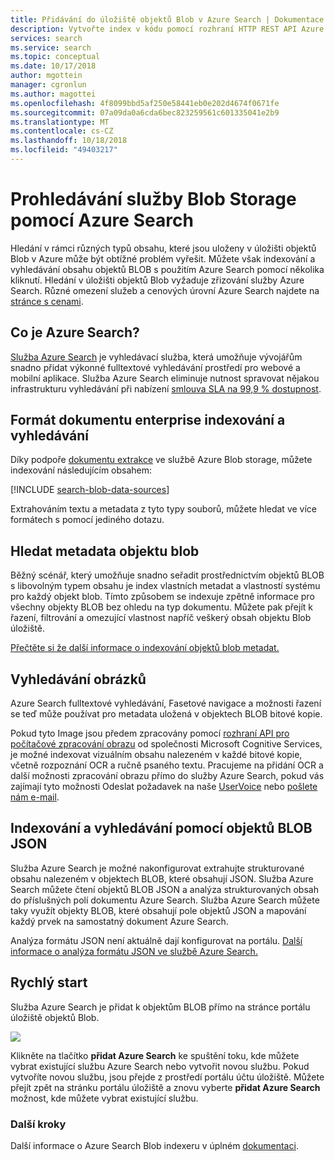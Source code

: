```yaml
---
title: Přidávání do úložiště objektů Blob v Azure Search | Dokumentace Microsoftu
description: Vytvořte index v kódu pomocí rozhraní HTTP REST API Azure Search.
services: search
ms.service: search
ms.topic: conceptual
ms.date: 10/17/2018
author: mgottein
manager: cgronlun
ms.author: magottei
ms.openlocfilehash: 4f8099bbd5af250e58441eb0e202d4674f0671fe
ms.sourcegitcommit: 07a09da0a6cda6bec823259561c601335041e2b9
ms.translationtype: MT
ms.contentlocale: cs-CZ
ms.lasthandoff: 10/18/2018
ms.locfileid: "49403217"
---
```

# <a name="searching-blob-storage-with-azure-search"></a>Prohledávání služby Blob Storage pomocí Azure Search

Hledání v rámci různých typů obsahu, které jsou uloženy v úložišti objektů Blob v Azure může být obtížné problém vyřešit. Můžete však indexování a vyhledávání obsahu objektů BLOB s použitím Azure Search pomocí několika kliknutí. Hledání v úložišti objektů Blob vyžaduje zřizování služby Azure Search. Různé omezení služeb a cenových úrovní Azure Search najdete na [stránce s cenami](https://aka.ms/azspricing).

## <a name="what-is-azure-search"></a>Co je Azure Search?
[Služba Azure Search](https://aka.ms/whatisazsearch) je vyhledávací služba, která umožňuje vývojářům snadno přidat výkonné fulltextové vyhledávání prostředí pro webové a mobilní aplikace. Služba Azure Search eliminuje nutnost spravovat nějakou infrastrukturu vyhledávání při nabízení [smlouva SLA na 99,9 % dostupnost](https://aka.ms/azuresearchsla).

## <a name="index-and-search-enterprise-document-formats"></a>Formát dokumentu enterprise indexování a vyhledávání
Díky podpoře [dokumentu extrakce](https://aka.ms/azsblobindexer) ve službě Azure Blob storage, můžete indexování následujícím obsahem:

[!INCLUDE [search-blob-data-sources](../../includes/search-blob-data-sources.md)]

Extrahováním textu a metadata z tyto typy souborů, můžete hledat ve více formátech s pomocí jediného dotazu. 

## <a name="search-through-your-blob-metadata"></a>Hledat metadata objektu blob
Běžný scénář, který umožňuje snadno seřadit prostřednictvím objektů BLOB s libovolným typem obsahu je index vlastních metadat a vlastností systému pro každý objekt blob. Tímto způsobem se indexuje zpětně informace pro všechny objekty BLOB bez ohledu na typ dokumentu. Můžete pak přejít k řazení, filtrování a omezující vlastnost napříč veškerý obsah objektu Blob úložiště.

[Přečtěte si že další informace o indexování objektů blob metadat.](https://aka.ms/azsblobmetadataindexing)

## <a name="image-search"></a>Vyhledávání obrázků
Azure Search fulltextové vyhledávání, Fasetové navigace a možnosti řazení se teď může používat pro metadata uložená v objektech BLOB bitové kopie.

Pokud tyto Image jsou předem zpracovány pomocí [rozhraní API pro počítačové zpracování obrazu](https://www.microsoft.com/cognitive-services/computer-vision-api) od společnosti Microsoft Cognitive Services, je možné indexovat vizuálním obsahu nalezeném v každé bitové kopie, včetně rozpoznání OCR a ručně psaného textu. Pracujeme na přidání OCR a další možnosti zpracování obrazu přímo do služby Azure Search, pokud vás zajímají tyto možnosti Odeslat požadavek na naše [UserVoice](https://aka.ms/azsuv) nebo [pošlete nám e-mail](mailto:azscustquestions@microsoft.com).

## <a name="index-and-search-through-json-blobs"></a>Indexování a vyhledávání pomocí objektů BLOB JSON
Služba Azure Search je možné nakonfigurovat extrahujte strukturované obsahu nalezeném v objektech BLOB, které obsahují JSON. Služba Azure Search můžete čtení objektů BLOB JSON a analýza strukturovaných obsah do příslušných polí dokumentu Azure Search. Služba Azure Search můžete taky využít objekty BLOB, které obsahují pole objektů JSON a mapování každý prvek na samostatný dokument Azure Search.

Analýza formátu JSON není aktuálně dají konfigurovat na portálu. [Další informace o analýza formátu JSON ve službě Azure Search.](https://aka.ms/azsjsonblobindexing)

## <a name="quick-start"></a>Rychlý start
Služba Azure Search je přidat k objektům BLOB přímo na stránce portálu úložiště objektů Blob.

![](./media/search-blob-storage-integration/blob-blade.png)

Klikněte na tlačítko **přidat Azure Search** ke spuštění toku, kde můžete vybrat existující službu Azure Search nebo vytvořit novou službu. Pokud vytvoříte novou službu, jsou přejde z prostředí portálu účtu úložiště. Můžete přejít zpět na stránku portálu úložiště a znovu vyberte **přidat Azure Search** možnost, kde můžete vybrat existující službu.

### <a name="next-steps"></a>Další kroky
Další informace o Azure Search Blob indexeru v úplném [dokumentaci](https://aka.ms/azsblobindexer).
